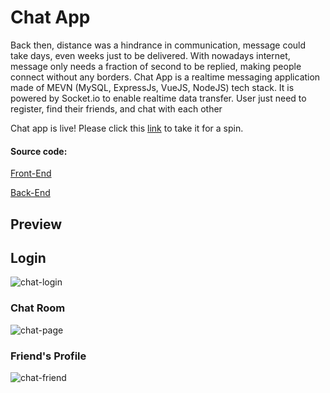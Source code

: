 # Chat App

Back then, distance was a hindrance in communication, message could take days, even weeks just to be delivered. With nowadays internet, message only needs a fraction of second to be replied, making people connect without any borders. Chat App is a realtime messaging application made of MEVN (MySQL, ExpressJs, VueJS, NodeJS) tech stack. It is powered by Socket.io to enable realtime data transfer. User just need to register, find their friends, and chat with each other

Chat app is live! Please click this [link](http://50.17.100.170:8033/) to take it for a spin.

#### Source code:
[Front-End](https://github.com/RPHertiansa/chat-front)

[Back-End](https://github.com/RPHertiansa/chat-back)

## Preview
## Login
![chat-login](https://user-images.githubusercontent.com/65332211/97639414-158b2800-1a71-11eb-8ce4-584f8e42fc82.PNG)

### Chat Room
![chat-page](https://user-images.githubusercontent.com/65332211/97639405-11f7a100-1a71-11eb-988b-50bb793341d0.PNG)

### Friend's Profile
![chat-friend](https://user-images.githubusercontent.com/65332211/97639411-1459fb00-1a71-11eb-8258-e9a461091fd1.PNG)

